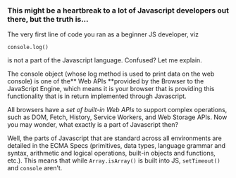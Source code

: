 ### This might be a heartbreak to a lot of Javascript developers out there, but the truth is...
The very first line of code you ran as a beginner JS developer, viz
```
console.log()
``` 
is not a part of the Javascript language. Confused? Let me explain.

The console object (whose log method is used to print data on the web console) is one of the** Web APIs **provided by the Browser to the JavaScript Engine, which means it is your browser that is providing this functionality that is in return implemented through Javascript.

All browsers have a *set of built-in Web APIs* to support complex operations, such as DOM, Fetch, History, Service Workers, and Web Storage APIs. Now you may wonder, what exactly is a part of Javascript then?

Well, the parts of Javascript that are standard across all environments are detailed in the ECMA Specs (primitives, data types, language grammar and syntax, arithmetic and logical operations, built-in objects and functions, etc.). This means that while ```Array.isArray()``` is built into JS, ```setTimeout()``` and ```console``` aren’t.
